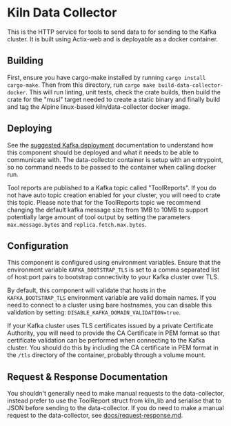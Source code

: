 # Kiln Data Collector

This is the HTTP service for tools to send data to for sending to the Kafka cluster. It is built using Actix-web and is deployable as a docker container.

## Building
First, ensure you have cargo-make installed by running `cargo install cargo-make`. Then from this directory, run `cargo make build-data-collector-docker`. This will run linting, unit tests, check the crate builds, then build the crate for the "musl" target needed to create a static binary and finally build and tag the Alpine linux-based kiln/data-collector docker image.

## Deploying
See the [suggested Kafka deployment](../docs/suggested_kafka_deployment.md) documentation to understand how this component should be deployed and what it needs to be able to communicate with. The data-collector container is setup with an entrypoint, so no command needs to be passed to the container when calling docker run.

Tool reports are published to a Kafka topic called "ToolReports". If you do not have auto topic creation enabled for your cluster, you will need to crate this topic. Please note that for the ToolReports topic we recommend changing the default kafka message size from 1MB to 10MB to support potentially large amount of tool output by setting the parameters `max.message.bytes` and `replica.fetch.max.bytes`.

## Configuration
This component is configured using environment variables. Ensure that the environment variable `KAFKA_BOOTSTRAP_TLS` is set to a comma separated list of host:port pairs to bootstrap connectivity to your Kafka cluster over TLS.

By default, this component will validate that hosts in the `KAFKA_BOOTSTRAP_TLS` environment variable are valid domain names. If you need to connect to a cluster using bare hostnames, you can disable this validation by setting: `DISABLE_KAFKA_DOMAIN_VALIDATION=true`.

If your Kafka cluster uses TLS certificates issued by a private Certificate Authority, you will need to provide the CA Certificate in PEM format so that certificate validation can be performed when connecting to the Kafka cluster. You should do this by including the CA certificate in PEM format in the `/tls` directory of the container, probably through a volume mount. 

## Request & Response Documentation

You shouldn't generally need to make manual requests to the data-collector, instead prefer to use the ToolReport struct from kiln_lib and serialise that to JSON before sending to the data-collector. If you do need to make a manual request to the data-collector, see [docs/request-response.md](docs/request-response.md).
